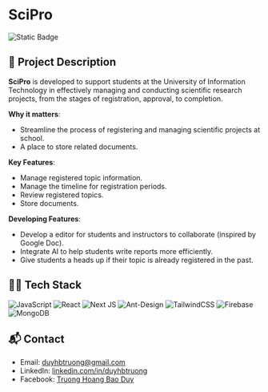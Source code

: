 # SciPro
![Static Badge](https://img.shields.io/badge/from-uit%20vnuhcm-brightblue?style=for-the-badge&color=blue)

## 📖 Project Description  
**SciPro** is developed to support students at the University of Information Technology in effectively managing and conducting scientific research projects, from the stages of registration, approval, to completion.

**Why it matters**:  
- Streamline the process of registering and managing scientific projects at school.
- A place to store related documents.

**Key Features**:  
- Manage registered topic information.
- Manage the timeline for registration periods.
- Review registered topics.
- Store documents.

**Developing Features**:  
- Develop a editor for students and instructors to collaborate (inspired by Google Doc).
- Integrate AI to help students write reports more efficiently.
- Give students a heads up if their topic is already registered in the past.

## 👨‍💻 Tech Stack
![JavaScript](https://img.shields.io/badge/javascript-%23323330.svg?style=for-the-badge&logo=javascript&logoColor=%23F7DF1E) ![React](https://img.shields.io/badge/react-%2320232a.svg?style=for-the-badge&logo=react&logoColor=%2361DAFB) ![Next JS](https://img.shields.io/badge/Next-black?style=for-the-badge&logo=next.js&logoColor=white) ![Ant-Design](https://img.shields.io/badge/-AntDesign-%230170FE?style=for-the-badge&logo=ant-design&logoColor=white) ![TailwindCSS](https://img.shields.io/badge/tailwindcss-%2338B2AC.svg?style=for-the-badge&logo=tailwind-css&logoColor=white) ![Firebase](https://img.shields.io/badge/firebase-a08021?style=for-the-badge&logo=firebase&logoColor=ffcd34) ![MongoDB](https://img.shields.io/badge/MongoDB-%234ea94b.svg?style=for-the-badge&logo=mongodb&logoColor=white)

## 📬 Contact
- Email: duyhbtruong@gmail.com
- LinkedIn: [linkedin.com/in/duyhbtruong](https://www.linkedin.com/in/duyhbtruong/)
- Facebook: [Truong Hoang Bao Duy](https://www.facebook.com/baoduy.truonghoang.581/)
